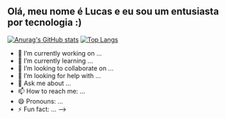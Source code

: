 ## Olá, meu nome é Lucas e eu sou um entusiasta por tecnologia :)

 [![Anurag's GitHub stats](https://github-readme-stats.vercel.app/api?username=lucasilvr&theme=dark)](https://github.com/lucasilvr/github-readme-stats)
 [![Top Langs](https://github-readme-stats.vercel.app/api/top-langs/?username=lucasilvr&theme=dark&layout=compact)](https://github.com/lucasilvr/github-readme-stats)




- 🔭 I’m currently working on ...
- 🌱 I’m currently learning ...
- 👯 I’m looking to collaborate on ...
- 🤔 I’m looking for help with ...
- 💬 Ask me about ...
- 📫 How to reach me: ...
- 😄 Pronouns: ...
- ⚡ Fun fact: ...
-->
